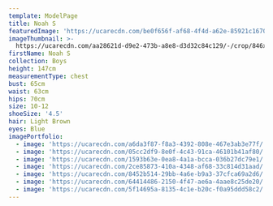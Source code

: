 ```yaml
---
template: ModelPage
title: Noah S
featuredImage: 'https://ucarecdn.com/be0f656f-af68-4f4d-a62e-85921c1670d1/'
imageThumbnail: >-
  https://ucarecdn.com/aa28621d-d9e2-473b-a8e8-d3d32c84c129/-/crop/846x1115/367,18/-/preview/
firstName: Noah S
collection: Boys
height: 147cm
measurementType: chest
bust: 65cm
waist: 63cm
hips: 70cm
size: 10-12
shoeSize: '4.5'
hair: Light Brown
eyes: Blue
imagePortfolio:
  - image: 'https://ucarecdn.com/a6da3f87-f8a3-4392-808e-467e3ab3e77f/'
  - image: 'https://ucarecdn.com/05cc2df9-8e0f-4c43-91ca-46101b41af80/'
  - image: 'https://ucarecdn.com/1593b63e-0ea8-4a1a-bcca-036b27dc79e1/'
  - image: 'https://ucarecdn.com/2ce85873-410a-4348-af68-33c814d31aad/'
  - image: 'https://ucarecdn.com/8452b514-29bb-4a6e-b9a3-37cfca69a2d6/'
  - image: 'https://ucarecdn.com/64414486-2150-4f47-ae6a-4aae8c25de20/'
  - image: 'https://ucarecdn.com/5f14695a-8135-4c1e-b20c-f0a95ddd58c2/'
---
```


